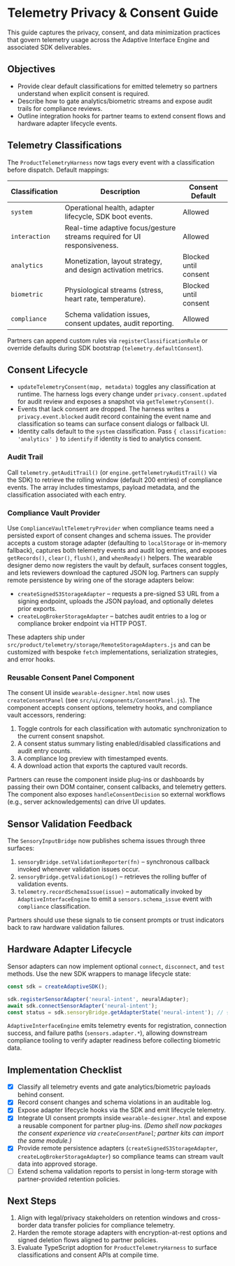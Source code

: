 # Telemetry Privacy & Consent Guide

This guide captures the privacy, consent, and data minimization practices that govern telemetry usage across the Adaptive Interface Engine and associated SDK deliverables.

## Objectives
- Provide clear default classifications for emitted telemetry so partners understand when explicit consent is required.
- Describe how to gate analytics/biometric streams and expose audit trails for compliance reviews.
- Outline integration hooks for partner teams to extend consent flows and hardware adapter lifecycle events.

## Telemetry Classifications
The `ProductTelemetryHarness` now tags every event with a classification before dispatch. Default mappings:

| Classification | Description | Consent Default |
|----------------|-------------|-----------------|
| `system` | Operational health, adapter lifecycle, SDK boot events. | Allowed |
| `interaction` | Real-time adaptive focus/gesture streams required for UI responsiveness. | Allowed |
| `analytics` | Monetization, layout strategy, and design activation metrics. | Blocked until consent |
| `biometric` | Physiological streams (stress, heart rate, temperature). | Blocked until consent |
| `compliance` | Schema validation issues, consent updates, audit reporting. | Allowed |

Partners can append custom rules via `registerClassificationRule` or override defaults during SDK bootstrap (`telemetry.defaultConsent`).

## Consent Lifecycle
- `updateTelemetryConsent(map, metadata)` toggles any classification at runtime. The harness logs every change under `privacy.consent.updated` for audit review and exposes a snapshot via `getTelemetryConsent()`.
- Events that lack consent are dropped. The harness writes a `privacy.event.blocked` audit record containing the event name and classification so teams can surface consent dialogs or fallback UI.
- Identity calls default to the `system` classification. Pass `{ classification: 'analytics' }` to `identify` if identity is tied to analytics consent.

### Audit Trail
Call `telemetry.getAuditTrail()` (or `engine.getTelemetryAuditTrail()` via the SDK) to retrieve the rolling window (default 200 entries) of compliance events. The array includes timestamps, payload metadata, and the classification associated with each entry.

### Compliance Vault Provider
Use `ComplianceVaultTelemetryProvider` when compliance teams need a persisted export of consent changes and schema issues. The provider accepts a custom storage adapter (defaulting to `localStorage` or in-memory fallback), captures both telemetry events and audit log entries, and exposes `getRecords()`, `clear()`, `flush()`, and `whenReady()` helpers. The wearable designer demo now registers the vault by default, surfaces consent toggles, and lets reviewers download the captured JSON log. Partners can supply remote persistence by wiring one of the storage adapters below:

- `createSignedS3StorageAdapter` – requests a pre-signed S3 URL from a signing endpoint, uploads the JSON payload, and optionally deletes prior exports.
- `createLogBrokerStorageAdapter` – batches audit entries to a log or compliance broker endpoint via HTTP POST.

These adapters ship under `src/product/telemetry/storage/RemoteStorageAdapters.js` and can be customized with bespoke `fetch` implementations, serialization strategies, and error hooks.

### Reusable Consent Panel Component
The consent UI inside `wearable-designer.html` now uses `createConsentPanel` (see `src/ui/components/ConsentPanel.js`). The component accepts consent options, telemetry hooks, and compliance vault accessors, rendering:

1. Toggle controls for each classification with automatic synchronization to the current consent snapshot.
2. A consent status summary listing enabled/disabled classifications and audit entry counts.
3. A compliance log preview with timestamped events.
4. A download action that exports the captured vault records.

Partners can reuse the component inside plug-ins or dashboards by passing their own DOM container, consent callbacks, and telemetry getters. The component also exposes `handleConsentDecision` so external workflows (e.g., server acknowledgements) can drive UI updates.

## Sensor Validation Feedback
The `SensoryInputBridge` now publishes schema issues through three surfaces:
1. `sensoryBridge.setValidationReporter(fn)` – synchronous callback invoked whenever validation issues occur.
2. `sensoryBridge.getValidationLog()` – retrieves the rolling buffer of validation events.
3. `telemetry.recordSchemaIssue(issue)` – automatically invoked by `AdaptiveInterfaceEngine` to emit a `sensors.schema_issue` event with `compliance` classification.

Partners should use these signals to tie consent prompts or trust indicators back to raw hardware validation failures.

## Hardware Adapter Lifecycle
Sensor adapters can now implement optional `connect`, `disconnect`, and `test` methods. Use the new SDK wrappers to manage lifecycle state:

```js
const sdk = createAdaptiveSDK();

sdk.registerSensorAdapter('neural-intent', neuralAdapter);
await sdk.connectSensorAdapter('neural-intent');
const status = sdk.sensoryBridge.getAdapterState('neural-intent'); // { status: 'connected' }
```

`AdaptiveInterfaceEngine` emits telemetry events for registration, connection success, and failure paths (`sensors.adapter.*`), allowing downstream compliance tooling to verify adapter readiness before collecting biometric data.

## Implementation Checklist
- [x] Classify all telemetry events and gate analytics/biometric payloads behind consent.
- [x] Record consent changes and schema violations in an auditable log.
- [x] Expose adapter lifecycle hooks via the SDK and emit lifecycle telemetry.
- [x] Integrate UI consent prompts inside `wearable-designer.html` and expose a reusable component for partner plug-ins. *(Demo shell now packages the consent experience via `createConsentPanel`; partner kits can import the same module.)*
- [x] Provide remote persistence adapters (`createSignedS3StorageAdapter`, `createLogBrokerStorageAdapter`) so compliance teams can stream vault data into approved storage.
- [ ] Extend schema validation reports to persist in long-term storage with partner-provided retention policies.

## Next Steps
1. Align with legal/privacy stakeholders on retention windows and cross-border data transfer policies for compliance telemetry.
2. Harden the remote storage adapters with encryption-at-rest options and signed deletion flows aligned to partner policies.
3. Evaluate TypeScript adoption for `ProductTelemetryHarness` to surface classifications and consent APIs at compile time.
